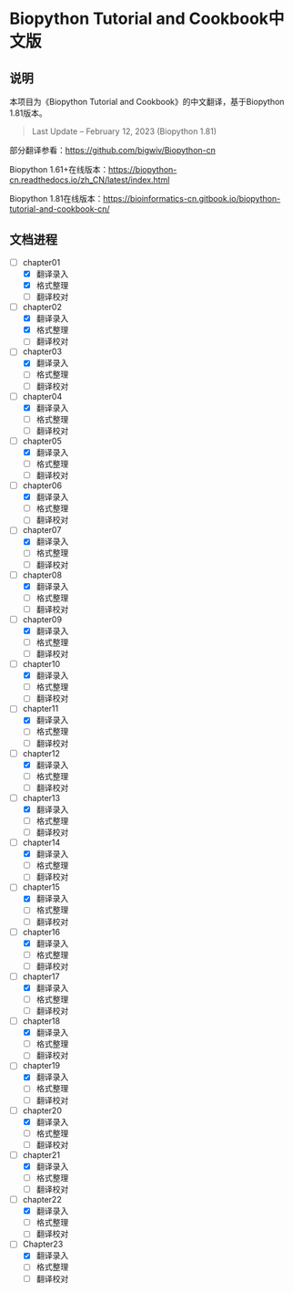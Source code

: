 # Biopython Tutorial and Cookbook中文版
## 说明

本项目为《Biopython Tutorial and Cookbook》的中文翻译，基于Biopython 1.81版本。

> Last Update – February ‍12, 2023 (Biopython 1.81)

部分翻译参看：https://github.com/bigwiv/Biopython-cn

Biopython 1.61+在线版本：https://biopython-cn.readthedocs.io/zh_CN/latest/index.html

Biopython 1.81在线版本：https://bioinformatics-cn.gitbook.io/biopython-tutorial-and-cookbook-cn/



## 文档进程

- [ ] chapter01
  - [x] 翻译录入
  - [x] 格式整理
  - [ ] 翻译校对
- [ ] chapter02
  - [x] 翻译录入
  - [x] 格式整理
  - [ ] 翻译校对
- [ ] chapter03
  - [x] 翻译录入
  - [ ] 格式整理
  - [ ] 翻译校对
- [ ] chapter04
  - [x] 翻译录入
  - [ ] 格式整理
  - [ ] 翻译校对
- [ ] chapter05
  - [x] 翻译录入
  - [ ] 格式整理
  - [ ] 翻译校对
- [ ] chapter06
  - [x] 翻译录入
  - [ ] 格式整理
  - [ ] 翻译校对
- [ ] chapter07
  - [x] 翻译录入
  - [ ] 格式整理
  - [ ] 翻译校对
- [ ] chapter08
  - [x] 翻译录入
  - [ ] 格式整理
  - [ ] 翻译校对
- [ ] chapter09
  - [x] 翻译录入
  - [ ] 格式整理
  - [ ] 翻译校对
- [ ] chapter10
  - [x] 翻译录入
  - [ ] 格式整理
  - [ ] 翻译校对
- [ ] chapter11
  - [x] 翻译录入
  - [ ] 格式整理
  - [ ] 翻译校对
- [ ] chapter12
  - [x] 翻译录入
  - [ ] 格式整理
  - [ ] 翻译校对
- [ ] chapter13
  - [x] 翻译录入
  - [ ] 格式整理
  - [ ] 翻译校对
- [ ] chapter14
  - [x] 翻译录入
  - [ ] 格式整理
  - [ ] 翻译校对
- [ ] chapter15
  - [x] 翻译录入
  - [ ] 格式整理
  - [ ] 翻译校对
- [ ] chapter16
  - [x] 翻译录入
  - [ ] 格式整理
  - [ ] 翻译校对
- [ ] chapter17
  - [x] 翻译录入
  - [ ] 格式整理
  - [ ] 翻译校对
- [ ] chapter18
  - [x] 翻译录入
  - [ ] 格式整理
  - [ ] 翻译校对
- [ ] chapter19
  - [x] 翻译录入
  - [ ] 格式整理
  - [ ] 翻译校对
- [ ] chapter20
  - [x] 翻译录入
  - [ ] 格式整理
  - [ ] 翻译校对
- [ ] chapter21
  - [x] 翻译录入
  - [ ] 格式整理
  - [ ] 翻译校对
- [ ] chapter22
  - [x] 翻译录入
  - [ ] 格式整理
  - [ ] 翻译校对
- [ ] Chapter23
  - [x] 翻译录入
  - [ ] 格式整理
  - [ ] 翻译校对
